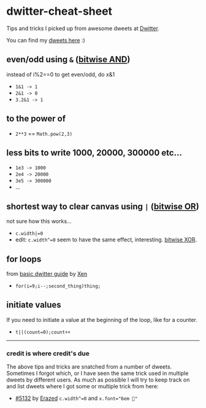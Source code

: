 # dwitter-cheat-sheet
Tips and tricks I picked up from awesome dweets at [Dwitter](https://dwitter.net).

You can find my [dweets here](https://www.dwitter.net/u/rippedspine) :)


## even/odd using `&` ([bitwise AND](https://developer.mozilla.org/en-US/docs/Web/JavaScript/Reference/Operators/Bitwise_Operators#Bitwise_AND))
instead of i%2==0 to get even/odd, do x&1

- `1&1 -> 1`
- `2&1 -> 0`
- `3.2&1 -> 1`


## to the power of

- `2**3` == `Math.pow(2,3)`


## less bits to write 1000, 20000, 300000 etc...

- `1e3 -> 1000`
- `2e4 -> 20000`
- `3e5 -> 300000`
- ...


## shortest way to clear canvas using `|` ([bitwise OR](https://developer.mozilla.org/en-US/docs/Web/JavaScript/Reference/Operators/Bitwise_Operators#Bitwise_OR))
not sure how this works...

- `c.width|=0`
- edit: `c.width^=0` seem to have the same effect, interesting. [bitwise XOR](https://developer.mozilla.org/en-US/docs/Web/JavaScript/Reference/Operators/Bitwise_Operators#Bitwise_XOR).

## for loops
from [basic dwitter guide](https://www.reddit.com/r/dwitter/comments/7mgcd1/basic_dwitter_guide/) by [Xen](https://www.dwitter.net/u/Xen/top)

- `for(i=9;i--;second_thing)thing;`


## initiate values
If you need to initiate a value at the beginning of the loop, like for a counter.

- `t||(count=0);count++`


---
### credit is where credit's due
The above tips and tricks are snatched from a number of dweets. Sometimes I forgot which, or I have seen the same trick used in multiple dweets by different users. As much as possible I will try to keep track on and list dweets where I got some or multiple trick from here:

-  [#5132](https://www.dwitter.net/d/5132) by [Erazed](https://www.dwitter.net/u/Erazed) `c.width^=0` and `x.font="6em 🤷"`
